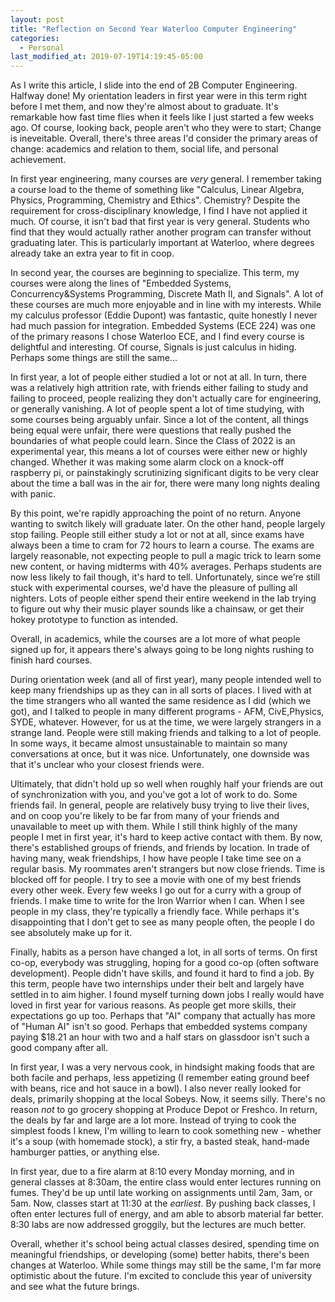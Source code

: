 ```yaml
---
layout: post
title: "Reflection on Second Year Waterloo Computer Engineering"
categories:
  - Personal
last_modified_at: 2019-07-19T14:19:45-05:00
---
```


As I write this article, I slide into the end of 2B Computer Engineering. Halfway done! My orientation leaders in first year were in this term right before I met them, and now they're almost about to graduate. It's remarkable how fast time flies when it feels like I just started a few weeks ago. Of course, looking back, people aren't who they were to start; Change is ineveitable. Overall, there's three areas I'd consider the primary areas of change: academics and relation to them, social life, and personal achievement. 

In first year engineering, many courses are _very_ general. I remember taking a course load to the theme of something like "Calculus, Linear Algebra, Physics, Programming, Chemistry and Ethics". 
Chemistry? Despite the requirement for cross-disciplinary knowledge, I find I have not applied it much. 
Of course, it isn't bad that first year is very general. 
Students who find that they would actually rather another program can transfer without graduating later. 
This is particularly important at Waterloo, where degrees already take an extra year to fit in coop. 

In second year, the courses are beginning to specialize. This term, my courses were along the lines of "Embedded Systems, Concurrency&Systems Programming, Discrete Math II, and Signals". A lot of these courses are much more enjoyable and in line with my interests. While my calculus professor (Eddie Dupont) was fantastic, quite honestly I never had much passion for integration. Embedded Systems (ECE 224) was one of the primary reasons I chose Waterloo ECE, and I find every course is delightful and interesting. Of course, Signals is just calculus in hiding. Perhaps some things are still the same...

In first year, a lot of people either studied a lot or not at all. In turn, there was a relatively high attrition rate, with friends either failing to study and failing to proceed, people realizing they don't actually care for engineering, or generally vanishing. A lot of people spent a lot of time studying, with some courses being arguably unfair. Since a lot of the content, all things being equal were unfair, there were questions that really pushed the boundaries of what people could learn. Since the Class of 2022 is an experimental year, this means a lot of courses were either new or highly changed. Whether it was making some alarm clock on a knock-off raspberry pi, or painstakingly scrutinizing significant digits to be very clear about the time a ball was in the air for, there were many long nights dealing with panic.

By this point, we're rapidly approaching the point of no return. Anyone wanting to switch likely will graduate later. On the other hand, people largely stop failing. People still either study a lot or not at all, since exams have always been a time to cram for 72 hours to learn a course. The exams are largely reasonable, not expecting people to pull a magic trick to learn some new content, or having midterms with 40% averages. Perhaps students are now less likely to fail though, it's hard to tell. Unfortunately, since we're still stuck with experimental courses, we'd have the pleasure of pulling all nighters. Lots of people either spend their entire weekend in the lab trying to figure out why their music player sounds like a chainsaw, or get their hokey prototype to function as intended. 

Overall, in academics, while the courses are a lot more of what people signed up for, it appears there's always going to be long nights rushing to finish hard courses.

During orientation week (and all of first year), many people intended well to keep many friendships up as they can in all sorts of places. I lived with at the time strangers who all wanted the same residence as I did (which we got), and I talked to people in many different programs - AFM, CivE,Physics, SYDE, whatever. However, for us at the time, we were largely strangers in a strange land. People were still making friends and talking to a lot of people. In some ways, it became almost unsustainable to maintain so many conversations at once, but it was nice. Unfortunately, one downside was that it's unclear who your closest friends were.

Ultimately, that didn't hold up so well when roughly half your friends are out of synchronization with you, and you've got a lot of work to do. Some friends fail. In general, people are relatively busy trying to live their lives, and on coop you're likely to be far from many of your friends and unavailable to meet up with them. While I still think highly of the many people I met in first year, it's hard to keep active contact with them. By now, there's established groups of friends, and friends by location. In trade of having many, weak friendships, I how have people I take time see on a regular basis. My roommates aren't strangers but now close friends. Time is blocked off for people. I try to see a movie with one of my best friends every other week. Every few weeks I go out for a curry with a group of friends. I make time to write for the Iron Warrior when I can. When I see people in my class, they're typically a friendly face. While perhaps it's disappointing that I don't get to see as many people often, the people I do see absolutely make up for it. 

Finally, habits as a person have changed a lot, in all sorts of terms. On first co-op, everybody was struggling, hoping for a good co-op (often software development). People didn't have skills, and found it hard to find a job. By this term, people have two internships under their belt and largely have settled in to aim higher. I found myself turning down jobs I really would have loved in first year for various reasons. As people get more skills, their expectations go up too. Perhaps that "AI" company that actually has more of "Human AI" isn't so good. Perhaps that embedded systems company paying $18.21 an hour with two and a half stars on glassdoor isn't such a good company after all.

In first year, I was a very nervous cook, in hindsight making foods that are both facile and perhaps, less appetizing (I remember eating ground beef with beans, rice and hot sauce in a bowl). I also never really looked for deals, primarily shopping at the local Sobeys. Now, it seems silly. There's no reason _not_ to go grocery shopping at Produce Depot or Freshco. In return, the deals by far and large are a lot more. Instead of trying to cook the simplest foods I knew, I'm willing to learn to cook something new - whether it's a soup (with homemade stock), a stir fry, a basted steak, hand-made hamburger patties, or anything else. 

In first year, due to a fire alarm at 8:10 every Monday morning, and in general classes at 8:30am, the entire class would enter lectures running on fumes. They'd be up until late working on assignments until 2am, 3am, or 5am. Now, classes start at 11:30 at the _earliest_. By pushing back classes, I often enter lectures full of energy, and am able to absorb material far better. 8:30 labs are now addressed groggily, but the lectures are much better.

Overall, whether it's school being actual classes desired, spending time on meaningful friendships, or developing (some) better habits, there's been changes at Waterloo. While some things may still be the same, I'm far more optimistic about the future. I'm excited to conclude this year of university and see what the future brings.
